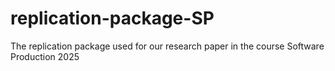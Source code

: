# replication-package-SP
The replication package used for our research paper in the course Software Production 2025
